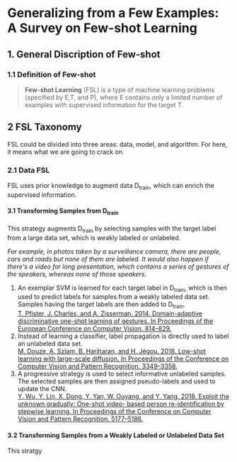# Generalizing from a Few Examples: A Survey on Few-shot Learning

## 1. General Discription of Few-shot
### 1.1 Definition of Few-shot 
> **Few-shot Learning** (FSL) is a type of machine learning problems (specified by E,T, and P), where E contains only a limited number of examples with supervised information for the target T.

## 2 FSL Taxonomy 
FSL could be divided into three areas: data, model, and algorithm. For here, it means what we are going to crack on.

### 2.1 Data FSL
FSL uses prior knowledge to augment data D<sub>train</sub>, which can enrich the supervised information. 

#### 3.1  Transforming Samples from D<sub>train</sub>
This strategy augments D<sub>train</sub> by selecting samples with the target label from a large data set, which is weakly labeled or unlabeled.

*For example, in photos taken by a surveillance camera, there are people, cars and roads but none of them are labeled. It would also happen if there's a video for long presentation, which contains a series of gestures of the speakers, whereas none of those speakers.*

1. An exemplar SVM is learned for each target label in D<sub>train</sub>, which is then used to predict labels for samples from a weakly labeled data set. Samples having the target labels are then added to D<sub>train</sub>. <br>[T. Pfister, J. Charles, and A. Zisserman. 2014. Domain-adaptive discriminative one-shot learning of gestures. In Proceedings of the European Conference on Computer Vision. 814–829.](https://www.researchgate.net/publication/273316702_Domain-Adaptive_Discriminative_One-Shot_Learning_of_Gestures) 
2. Instead of learning a classifier, label propagation is directly used to label an unlabeled data set. <br>[M. Douze, A. Szlam, B. Hariharan, and H. Jégou. 2018. Low-shot learning with large-scale diffusion. In Proceedings of the Conference on Computer Vision and Pattern Recognition. 3349–3358.](https://arxiv.org/abs/1706.02332)
3. A progressive strategy is used to select informative unlabeled samples. The selected samples are then assigned pseudo-labels and used to update the CNN. <br>[Y. Wu, Y. Lin, X. Dong, Y. Yan, W. Ouyang, and Y. Yang. 2018. Exploit the unknown gradually: One-shot video- based person re-identification by stepwise learning. In Proceedings of the Conference on Computer Vision and Pattern Recognition. 5177–5186.](https://openaccess.thecvf.com/content_cvpr_2018/html/Wu_Exploit_the_Unknown_CVPR_2018_paper.html)


#### 3.2 Transforming Samples from a Weakly Labeled or Unlabeled Data Set
This stratgy 
